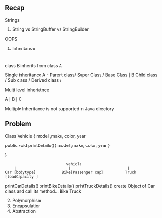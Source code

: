 ## Recap 
Strings 
1. String vs StringBuffer vs StringBuilder 

OOPS 
1. Inheritance 

# 
class B inherits from class A 

Single inheritance
A  - Parent class/ Super Class / Base Class 
|
B   Child class / Sub class / Derived class /


Multi level inheriatnce 

A 
|
B
|
C




Multiple Inheritance is not supported in Java directory 


## Problem 

Class Vehicle {
   model ,make, color, year

public void printDetails(){
model ,make, color, year
}

}

                                vehicle 
        |                        |                          |   
    Car [bodytype]            Bike[Passenger cap]          Truck [loadCapacity ]
printCarDetails()               printBikeDetails()          printTruckDetails()
create Object of Car class and call its method...
Bike 
Truck 














2. Polymorphism
3. Encapsulation 
4. Abstraction
